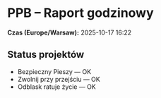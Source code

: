 # PPB – Raport godzinowy
**Czas (Europe/Warsaw):** 2025-10-17 16:22

## Status projektów
- Bezpieczny Pieszy — OK
- Zwolnij przy przejściu — OK
- Odblask ratuje życie — OK

